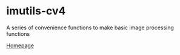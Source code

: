 # imutils-cv4

A series of convenience functions to make basic image processing functions

[Homepage](https://github.com/jrosebr1/imutils)
